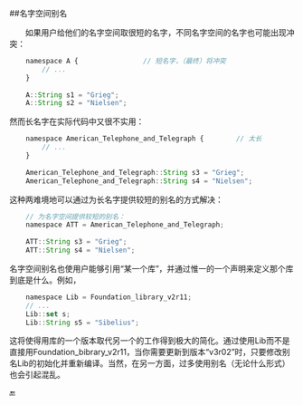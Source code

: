 ##名字空间别名

&emsp;&emsp;如果用户给他们的名字空间取很短的名字，不同名字空间的名字也可能出现冲突：

```javascript
    namespace A {                // 短名字，（最终）将冲突
        // ...
    }
    
    A::String s1 = "Grieg";
    A::String s2 = "Nielsen";
```

然而长名字在实际代码中又很不实用：

```javascript
    namespace American_Telephone_and_Telegraph {        // 太长
        // ...
    }
    
    American_Telephone_and_Telegraph::String s3 = "Grieg";
    American_Telephone_and_Telegraph::String s4 = "Nielsen";
```

这种两难境地可以通过为长名字提供较短的别名的方式解决：

```javascript
    // 为名字空间提供较短的别名：
    namespace ATT = American_Telephone_and_Telegraph;
    
    ATT::String s3 = "Grieg";
    ATT::String s4 = "Nielsen";
```

名字空间别名也使用户能够引用“某一个库”，并通过惟一的一个声明来定义那个库到底是什么。例如，

```javascript
    namespace Lib = Foundation_library_v2r11;
    // ...
    Lib::set s;
    Lib::String s5 = "Sibelius";
```

这将使得用库的一个版本取代另一个的工作得到极大的简化。通过使用Lib而不是直接用Foundation_bibrary_v2r11，当你需要更新到版本“v3r02”时，只要修改别名Lib的初始化并重新编译。当然，在另一方面，过多使用别名（无论什么形式）也会引起混乱。


🔚